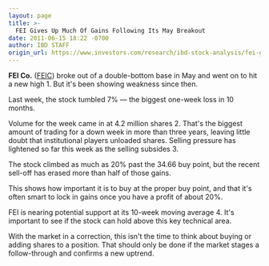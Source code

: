 ```yaml
---
layout: page
title: >-
  FEI Gives Up Much Of Gains Following Its May Breakout
date: 2011-06-15 18:22 -0700
author: IBD STAFF
origin_url: https://www.investors.com/research/ibd-stock-analysis/fei-gives-up-much-of-gains-following-its-may-breakout/
---
```





**FEI Co.** ([FEIC](https://research.investors.com/quote.aspx?symbol=FEIC)) broke out of a double-bottom base in May and went on to hit a new high 1. But it's been showing weakness since then.

  

Last week, the stock tumbled 7% — the biggest one-week loss in 10 months.

  

Volume for the week came in at 4.2 million shares 2. That's the biggest amount of trading for a down week in more than three years, leaving little doubt that institutional players unloaded shares. Selling pressure has lightened so far this week as the selling subsides 3.

  

The stock climbed as much as 20% past the 34.66 buy point, but the recent sell-off has erased more than half of those gains.

  

This shows how important it is to buy at the proper buy point, and that it's often smart to lock in gains once you have a profit of about 20%.

  

FEI is nearing potential support at its 10-week moving average 4. It's important to see if the stock can hold above this key technical area.

  

With the market in a correction, this isn't the time to think about buying or adding shares to a position. That should only be done if the market stages a follow-through and confirms a new uptrend.




